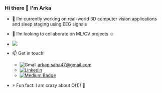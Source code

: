 ### Hi there 👋 I'm Arka 

<!--
**ArkaJU/ArkaJU** is a ✨ _special_ ✨ repository because its `README.md` (this file) appears on your GitHub profile.

Here are some ideas to get you started:
-->

- 🔭 I’m currently working on real-world 3D computer vision applications and sleep staging using EEG signals
- 👯 I’m looking to collaborate on ML/CV projects :relaxed:
- ![](https://komarev.com/ghpvc/?username=ArkaJU&style=plastic)

- 📫 Get in touch! 
  * ![Gmail](https://img.shields.io/badge/-Gmail-white?style=flat-square&logo=Gmail&logoColor=red) arkap.saha47@gmail.com  
  * [![Linkedin](https://img.shields.io/badge/-LinkedIn-blue?style=flat-square&logo=Linkedin&logoColor=white&link=https://www.linkedin.com/in/arka-saha-992658125/)](https://www.linkedin.com/in/arka-saha-992658125/)
  * [![Medium Badge](https://img.shields.io/badge/-Medium-000000?style=flat&labelColor=000000&logo=Medium&link=https://medium.com/@arkap.saha47)](https://medium.com/@arkap.saha47)
  
- :zap: Fun fact: I am crazy about O(1)!  :racehorse:
